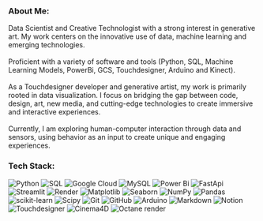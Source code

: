 ### About Me:
Data Scientist and Creative Technologist with a strong interest in generative art. My work centers on the innovative use of data, machine learning and emerging technologies.<br><br>Proficient with a variety of software and tools (Python, SQL, Machine Learning Models, PowerBi, GCS, Touchdesigner, Arduino and Kinect).<br><br>As a Touchdesigner developer and generative artist, my work is primarily rooted in data visualization. I focus on bridging the gap between code, design, art, new media, and cutting-edge technologies to create immersive and interactive experiences. <br><br>Currently, I am exploring human-computer interaction through data and sensors, using behavior as an input to create unique and engaging experiences.


### Tech Stack:
![Python](https://img.shields.io/badge/python-3670A0?style=popout&logo=python&logoColor=ffdd54) ![SQL](https://img.shields.io/badge/SQL-3670A0?style=popout&logo=sql&logoColor=ffdd54) ![Google Cloud](https://img.shields.io/badge/GoogleCloud-%234285F4.svg?style=popout&logo=google-cloud&logoColor=white) ![MySQL](https://img.shields.io/badge/mysql-4479A1.svg?style=popout&logo=mysql&logoColor=white) ![Power Bi](https://img.shields.io/badge/power_bi-F2C811?style=popout&logo=powerbi&logoColor=black) ![FastApi](https://img.shields.io/badge/FastApi-%234285F4.svg?style=popout&logo=fastapi&logoColor=white) ![Streamlit](https://img.shields.io/badge/Streamlit-%234285F4.svg?style=popout&logo=streamlit&logoColor=white) ![Render](https://img.shields.io/badge/Render-%46E3B7.svg?style=popout&logo=render&logoColor=white) ![Matplotlib](https://img.shields.io/badge/Matplotlib-%23ffffff.svg?style=popout&logo=Matplotlib&logoColor=black) ![Seaborn](https://img.shields.io/badge/Seaborn-%23ffffff.svg?style=popout&logo=Seaborn&logoColor=black) ![NumPy](https://img.shields.io/badge/numpy-%23013243.svg?style=popout&logo=numpy&logoColor=white) ![Pandas](https://img.shields.io/badge/pandas-%23150458.svg?style=popout&logo=pandas&logoColor=white) ![scikit-learn](https://img.shields.io/badge/scikit--learn-%23F7931E.svg?style=popout&logo=scikit-learn&logoColor=white) ![Scipy](https://img.shields.io/badge/SciPy-%230C55A5.svg?style=popout&logo=scipy&logoColor=%white) ![Git](https://img.shields.io/badge/git-%23F05033.svg?style=popout&logo=git&logoColor=white) ![GitHub](https://img.shields.io/badge/github-%23121011.svg?style=popout&logo=github&logoColor=white) ![Arduino](https://img.shields.io/badge/-Arduino-00979D?style=popout&logo=Arduino&logoColor=white) ![Markdown](https://img.shields.io/badge/markdown-%23000000.svg?style=popout&logo=markdown&logoColor=white) ![Notion](https://img.shields.io/badge/Notion-%23000000.svg?style=popout&logo=notion&logoColor=white) ![Touchdesigner](https://img.shields.io/badge/Touchdesigner-%23F5792A.svg?style=popout&logo=Touchdesigner&logoColor=white) ![Cinema4D](https://img.shields.io/badge/Cinema4D-%23F5792A.svg?style=popout&logo=Cinema4D&logoColor=white) ![Octane render](https://img.shields.io/badge/OctaneRender-%23F5792A.svg?style=popout&logo=Octane-Render&logoColor=white)
